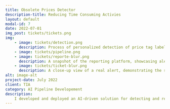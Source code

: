 ```yaml
---
title: Obsolete Prices Detector
description-title: Reducing Time Consuming Activies
layout: default
modal-id: 7
date: 2022-07-01
img_post: tickets/tickets.png
img: 
    - image: tickets/detection.png
      description: Process of personalized detection of price tag labels.
    - image: tickets/pipeline.png   
    - image: tickets/reporte-blur.png
      description: A snapshot of the reporting platform, showcasing alerts for pricing discrepancies and obsolete items.
    - image: tickets/ticket-blur.png   
      description: A close-up view of a real alert, demonstrating the system's accuracy and immediacy in addressing issues.                       
alt: image-alt
project-date: July 2022
client: TIA 
category: AI Pipeline Developement
description:
    I developed and deployed an AI-driven solution for detecting and reading price tag labels directly from retail shelves using Convolutional Neural Networks (CNNs). This cutting-edge system accurately identifies and extracts pricing information from product labels, streamlining inventory audits and ensuring price accuracy in real-time. By automating the detection process with advanced AI technology, the solution reduces manual labor, minimizes human error, and enhances operational efficiency in retail environments. This innovative approach empowers retailers to maintain accurate pricing and optimize shelf management, ultimately improving the overall customer shopping experience.
---
```

